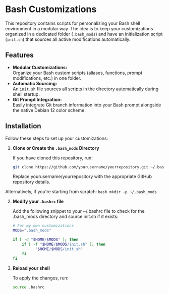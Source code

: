 # Bash Customizations

This repository contains scripts for personalizing your Bash shell environment in a modular way. The idea is to keep your customizations organized in a dedicated folder (`.bash_mods`) and have an initialization script (`init.sh`) that sources all active modifications automatically.

## Features

- **Modular Customizations:**  
  Organize your Bash custom scripts (aliases, functions, prompt modifications, etc.) in one folder.
- **Automatic Sourcing:**  
  An `init.sh` file sources all scripts in the directory automatically during shell startup.
- **Git Prompt Integration:**  
  Easily integrate Git branch information into your Bash prompt alongside the native Debian 12 color scheme.

## Installation

Follow these steps to set up your customizations:

1. **Clone or Create the `.bash_mods` Directory**

   If you have cloned this repository, run:
   ```bash
   git clone https://github.com/yourusername/yourrepository.git ~/.bash_mods
   ```

   Replace yourusername/yourrepository with the appropriate GitHub repository details.

Alternatively, if you're starting from scratch:
    ```bash
    mkdir -p ~/.bash_mods
    ```

2. **Modify your `.bashrc` file**

   Add the following snippet to your ~/.bashrc file to check for the .bash_mods directory and source init.sh if it exists:
    ```bash
    # For my own customizations
    MODS=".bash_mods"

    if [ -d "$HOME/$MODS" ]; then
        if [ -f "$HOME/$MODS/init.sh" ]; then
            . "$HOME/$MODS/init.sh"
        fi
    fi
    ```

3. **Reload your shell**
 
   To apply the changes, run:
    ```bash
    source .bashrc
    ```

